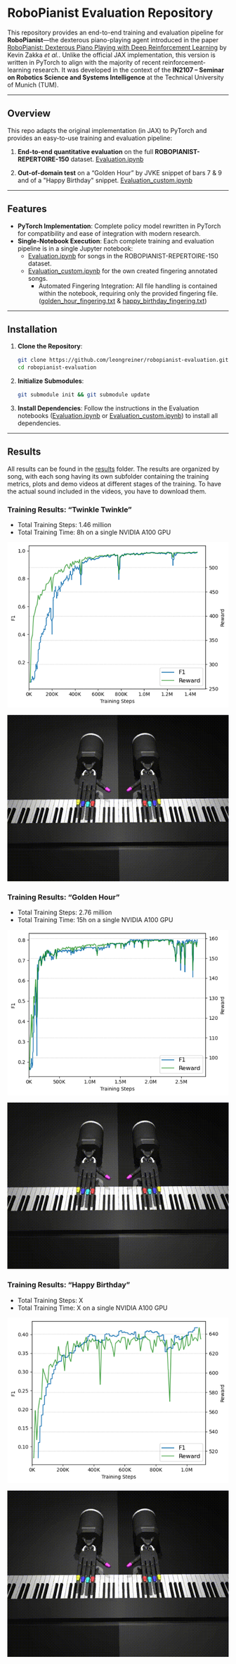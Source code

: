 # RoboPianist Evaluation Repository

This repository provides an end-to-end training and evaluation pipeline for **RoboPianist**—the dexterous piano-playing agent introduced in the paper [RoboPianist: Dexterous Piano Playing with Deep Reinforcement Learning](https://arxiv.org/abs/2304.04150) by Kevin Zakka *et al.*. Unlike the official JAX implementation, this version is written in PyTorch to align with the majority of recent reinforcement-learning research. It was developed in the context of the **IN2107 – Seminar on Robotics Science and Systems Intelligence** at the Technical University of Munich (TUM).

---

## Overview

This repo adapts the original implementation (in JAX) to PyTorch and provides an easy-to-use training and evaluation pipeline:

1. **End-to-end quantitative evaluation** on the full **ROBOPIANIST-REPERTOIRE-150** dataset. [Evaluation.ipynb](Evaluation.ipynb)

2. **Out-of-domain test** on a “Golden Hour” by JVKE snippet of bars 7 & 9 and of a "Happy Birthday" snippet. [Evaluation_custom.ipynb](Evaluation_custom.ipynb)

---

## Features

- **PyTorch Implementation**: Complete policy model rewritten in PyTorch for compatibility and ease of integration with modern research.  
- **Single-Notebook Execution**: Each complete training and evaluation pipeline is in a single Jupyter notebook:
  - [Evaluation.ipynb](Evaluation.ipynb) for songs in the ROBOPIANIST-REPERTOIRE-150 dataset.  
  - [Evaluation_custom.ipynb](Evaluation_custom.ipynb) for the own created fingering annotated songs.  
    - Automated Fingering Integration: All file handling is contained within the notebook, requiring only the provided fingering file. ([golden_hour_fingering.txt](golden_hour_fingering.txt) & [happy_birthday_fingering.txt](happy_birthday_fingering.txt))

--- 

## Installation
1. **Clone the Repository**:
   ```bash
   git clone https://github.com/leongreiner/robopianist-evaluation.git
   cd robopianist-evaluation
   ```
2. **Initialize Submodules**:
   ```bash
   git submodule init && git submodule update
   ```
3. **Install Dependencies**:
   Follow the instructions in the Evaluation notebooks ([Evaluation.ipynb](Evaluation.ipynb) or [Evaluation_custom.ipynb](Evaluation_custom.ipynb)) to install all dependencies.

--- 

## Results
All results can be found in the [results](results) folder. The results are organized by song, with each song having its own subfolder containing the training metrics, plots and demo videos at different stages of the training. To have the actual sound included in the videos, you have to download them.

### Training Results: “Twinkle Twinkle”
- Total Training Steps: 1.46 million
- Total Training Time: 8h on a single NVIDIA A100 GPU

![F1 Score over Training Steps for “Twinkle Twinkle”](results/twinkle_twinkle/twinkle_twinkle_f1+R_train.png)

![Twinkle Twinkle Training F1 over Time](results/twinkle_twinkle/twinkle_twinkle.gif)

### Training Results: “Golden Hour”
- Total Training Steps: 2.76 million
- Total Training Time: 15h on a single NVIDIA A100 GPU

![F1 Score over Training Steps for “Golden Hour”](results/golden_hour/golden_hour_f1+R_train.png)

![Golden Hour Training F1 over Time](results/golden_hour/golden_hour.gif)

### Training Results: “Happy Birthday”
- Total Training Steps: X
- Total Training Time: X on a single NVIDIA A100 GPU

![F1 Score over Training Steps for “Happy Birthday”](results/happy_birthday/happy_birthday_f1+R_train.png)

![Happy Birthday Training F1 over Time](results/happy_birthday/happy_birthday.gif)